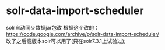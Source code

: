 # solr-data-import-scheduler
solr自动同步数据jar包改
根据这个改的：
https://code.google.com/archive/p/solr-data-import-scheduler/<br> 
改了之后高版本solr可以用了(只在solr7.3.1上试验过);
